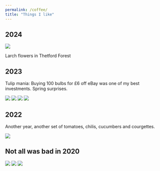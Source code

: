 ```yaml
---
permalink: /coffee/
title: "Things I like"
---
```


## 2024

<img src="/assets/images/coffeeandveg/2024-larch.jpg">

Larch flowers in Thetford Forest


## 2023
Tulip mania: Buying 100 bulbs for £6 off eBay was one of my best investments. Spring surprises.

<img src="/assets/images/coffeeandveg/2023-tulips.jpg">

<img src="/assets/images/coffeeandveg/2023-tulips2.jpg">

<img src="/assets/images/coffeeandveg/2023-tulips3.jpg">

<img src="/assets/images/coffeeandveg/2023-tulips4.jpg">



## 2022
Another year, another set of tomatoes, chilis, cucumbers and courgettes.

<img src="/assets/images/coffeeandveg/seedlings_2022.jpg">


## Not all was bad in 2020
<img src="/assets/images/coffeeandveg/tomatoes.jpg">

<img src="/assets/images/coffeeandveg/melon.jpg">

<img src="/assets/images/coffeeandveg/espresso.jpg">
